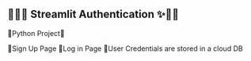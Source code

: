 ## 🐱‍🏍✨ Streamlit Authentication ✨🐱‍🏍

🐍Python Project🐍

📌Sign Up Page
📌Log in Page
📌User Credentials are stored in a cloud DB
